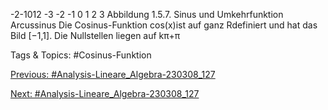 -2-1012
-3 -2 -1 0 1 2 3
Abbildung 1.5.7. Sinus und Umkehrfunktion Arcussinus
Die Cosinus-Funktion cos(x)ist auf ganz Rdefiniert und hat das Bild [−1,1]. Die Nullstellen liegen auf
kπ+π

   Tags & Topics:
   #Cosinus-Funktion

[Previous: #Analysis-Lineare_Algebra-230308_127](Analysis-Lineare_Algebra-230308_127.md)

[Next: #Analysis-Lineare_Algebra-230308_127](Analysis-Lineare_Algebra-230308_127.md)